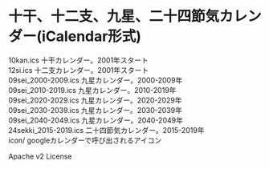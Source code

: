 # 十干、十二支、九星、二十四節気カレンダー(iCalendar形式)
  
10kan.ics  十干カレンダー。2001年スタート  
12si.ics   十二支カレンダー。2001年スタート  
09sei_2000-2009.ics	九星カレンダー。2000-2009年  
09sei_2010-2019.ics	九星カレンダー。2010-2019年  
09sei_2020-2029.ics	九星カレンダー。2020-2029年  
09sei_2030-2039.ics	九星カレンダー。2030-2039年  
09sei_2040-2049.ics	九星カレンダー。2040-2049年  
24sekki_2015-2019.ics   二十四節気カレンダー。2015-2019年  
icon/	googleカレンダーで呼び出されるアイコン  
  
Apache v2 License  
